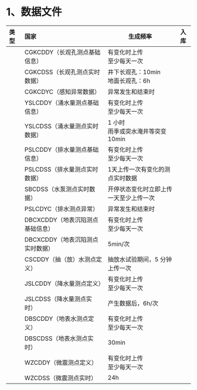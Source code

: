 # 1、数据文件

| 类型  | 国家                   | 生成频率                    | 入库  |
| :-- | :------------------- | ----------------------- | --- |
|     | CGKCDDY（长观孔测点基础信息）   | 有变化时上传<br>至少每天一次        |     |
|     | CGKCDSS（长观孔测点实时数据）   | 井下长观孔：10min<br>地面长观孔：6h |     |
|     | CGKCDYC（感知异常数据）      | 异常发生和结束时                |     |
|     | YSLCDDY（涌水量测点基础信息）   | 有变化时上传<br>至少每天一次        |     |
|     | YSLCDSS（涌水量测点实时数据）   | 1 小时<br>雨季或突水淹井等突变10min |     |
|     | PSLCDDY（排水量测点基础信息）   | 有变化时上传<br>至少每天一次        |     |
|     | PSLCDSS（排水量测点实时数据）   | 1天上传一次有变化的测点实时数据        |     |
|     | SBCDSS（水泵测点实时数据）     | 开停状态变化时立即上传<br>一天至少上传一次 |     |
|     | PSLCDYC（排水测点异常）      | 异常发生和结束时                |     |
|     | DBCXCDDY（地表沉陷测点基础信息） | 有变化时上传<br>至少每天一次        |     |
|     | DBCXCDDY（地表沉陷测点实时数据） | 5min/次                  |     |
|     | CSCDDY（抽（放）水测点定义）    | 抽放水试验期间，5 分钟上传一次        |     |
|     | JSLCDDY（降水量测点定义）     | 有变化时上传  <br>至少每天一次      |     |
|     | JSLCDSS（降水量测点实时）<br> | 产生数据后，6h/次              |     |
|     | DBSCDDY（地表水测点定义）     | 有变化时上传<br>至少每天一次        |     |
|     | DBSCDSS（地表水测点实时）     | 30min                   |     |
|     | WZCDDY（微震测点定义）       | 有变化时上传<br>至少每天一次        |     |
|     | WZCDSS（微震测点实时）       | 24h                     |     |

